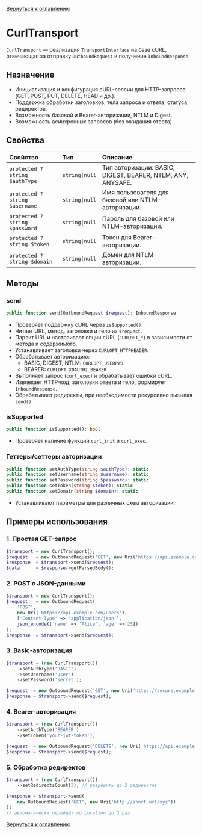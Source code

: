 [Вернуться к оглавлению](../../../../index.md)
# CurlTransport

`CurlTransport` — реализация `TransportInterface` на базе cURL, отвечающая за отправку `OutboundRequest` и получение `InboundResponse`.

## Назначение

- Инициализация и конфигурация cURL-сессии для HTTP-запросов (GET, POST, PUT, DELETE, HEAD и др.).
- Поддержка обработки заголовков, тела запроса и ответа, статуса, редиректов.
- Возможность базовой и Bearer-авторизации, NTLM и Digest.
- Возможность асинхронных запросов (без ожидания ответа).

## Свойства

| Свойство           | Тип          | Описание                                                     |
|:------------------|:-------------|:-------------------------------------------------------------|
| `protected ?string $authType` | `string\|null` | Тип авторизации: BASIC, DIGEST, BEARER, NTLM, ANY, ANYSAFE. |
| `protected ?string $username` | `string\|null` | Имя пользователя для базовой или NTLM-авторизации.           |
| `protected ?string $password` | `string\|null` | Пароль для базовой или NTLM-авторизации.                     |
| `protected ?string $token`    | `string\|null` | Токен для Bearer-авторизации.                                |
| `protected ?string $domain`   | `string\|null` | Домен для NTLM-авторизации.                                  |

## Методы

### send
```php
public function send(OutboundRequest $request): InboundResponse
```
- Проверяет поддержку cURL через `isSupported()`.
- Читает URL, метод, заголовки и тело из `$request`.
- Парсит URL и настраивает опции cURL (`CURLOPT_*`) в зависимости от метода и содержимого.
- Устанавливает заголовки через `CURLOPT_HTTPHEADER`.
- Обрабатывает авторизацию:
  - BASIC, DIGEST, NTLM: `CURLOPT_USERPWD`
  - BEARER: `CURLOPT_XOAUTH2_BEARER`
- Выполняет запрос (`curl_exec`) и обрабатывает ошибки cURL.
- Извлекает HTTP-код, заголовки ответа и тело, формирует `InboundResponse`.
- Обрабатывает редиректы, при необходимости рекурсивно вызывая `send()`.

### isSupported
```php
public function isSupported(): bool
```
- Проверяет наличие функций `curl_init` и `curl_exec`.

### Геттеры/сеттеры авторизации
```php
public function setAuthType(string $authType): static
public function setUsername(string $username): static
public function setPassword(string $password): static
public function setToken(string $token): static
public function setDomain(string $domain): static
```
- Устанавливают параметры для различных схем авторизации.

## Примеры использования

### 1. Простая GET-запрос
```php
$transport = new CurlTransport();
$request   = new OutboundRequest('GET', new Uri('https://api.example.com/data'));
$response  = $transport->send($request);
$data      = $response->getParsedBody();
```

### 2. POST с JSON-данными
```php
$transport = new CurlTransport();
$request   = new OutboundRequest(
    'POST',
    new Uri('https://api.example.com/users'),
    ['Content-Type' => 'application/json'],
    json_encode(['name' => 'Alice', 'age' => 25])
);
$response  = $transport->send($request);
```

### 3. Basic-авторизация
```php
$transport = (new CurlTransport())
    ->setAuthType('BASIC')
    ->setUsername('user')
    ->setPassword('secret');

$request  = new OutboundRequest('GET', new Uri('https://secure.example.com/profile'));
$response = $transport->send($request);
```

### 4. Bearer-авторизация
```php
$transport = (new CurlTransport())
    ->setAuthType('BEARER')
    ->setToken('your-jwt-token');

$request  = new OutboundRequest('DELETE', new Uri('https://api.example.com/resource/42'));
$response = $transport->send($request);
```

### 5. Обработка редиректов
```php
$transport = (new CurlTransport())
    ->setRedirectsCount(3); // разрешить до 3 редиректов

$response = $transport->send(
    new OutboundRequest('GET', new Uri('http://short.url/xyz'))
);
// автоматически перейдёт по Location до 3 раз
```

[Вернуться к оглавлению](../../../../index.md)